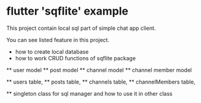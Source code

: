 # flutter 'sqflite' example

This project contain local sql part of simple chat app client.

You can see listed feature in this project.

- how to create local database
- how to work CRUD functions of sqflite package

** user model
** post model 
** channel model
** channel member model

** users table,
** posts table,
** channels table,
** channelMembers table,

** singleton class for sql manager and how to use it in other class


